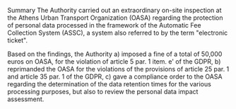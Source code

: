 Summary
The Authority carried out an extraordinary on-site inspection at the Athens Urban Transport Organization (OASA) regarding the protection of personal data processed in the framework of the Automatic Fee Collection System (ASSC), a system also referred to by the term "electronic ticket".

Based on the findings, the Authority a) imposed a fine of a total of 50,000 euros on OASA, for the violation of article 5 par. 1 item. e' of the GDPR, b) reprimanded the OASA for the violations of the provisions of article 25 par. 1 and article 35 par. 1 of the GDPR, c) gave a compliance order to the OASA regarding the determination of the data retention times for the various processing purposes, but also to review the personal data impact assessment.
